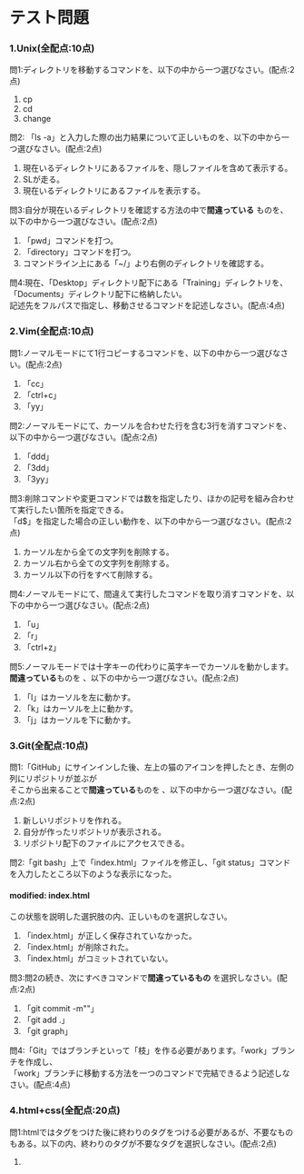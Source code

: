 # テスト問題


### 1.Unix(全配点:10点)  
問1:ディレクトリを移動するコマンドを、以下の中から一つ選びなさい。(配点:2点)  
1. cp
1. cd
1. change

問2: 「ls -a」と入力した際の出力結果について正しいものを、以下の中から一つ選びなさい。(配点:2点)  
1. 現在いるディレクトリにあるファイルを、隠しファイルを含めて表示する。
1. SLが走る。
1. 現在いるディレクトリにあるファイルを表示する。

問3:自分が現在いるディレクトリを確認する方法の中で**間違っている** ものを、以下の中から一つ選びなさい。(配点:2点)  
1. 「pwd」コマンドを打つ。
1. 「directory」コマンドを打つ。
1. コマンドライン上にある「~/」より右側のディレクトリを確認する。

問4:現在、「Desktop」ディレクトリ配下にある「Training」ディレクトリを、「Documents」ディレクトリ配下に格納したい。  
    記述先をフルパスで指定し、移動させるコマンドを記述しなさい。(配点:4点)
    
### 2.Vim(全配点:10点)  
問1:ノーマルモードにて1行コピーするコマンドを、以下の中から一つ選びなさい。(配点:2点)  
1. 「cc」
1. 「ctrl+c」
1. 「yy」

問2:ノーマルモードにて、カーソルを合わせた行を含む3行を消すコマンドを、以下の中から一つ選びなさい。(配点:2点)  
1. 「ddd」
1. 「3dd」
1. 「3yy」

問3:削除コマンドや変更コマンドでは数を指定したり、ほかの記号を組み合わせて実行したい箇所を指定できる。  
「d$」を指定した場合の正しい動作を、以下の中から一つ選びなさい。(配点:2点)  
1. カーソル左から全ての文字列を削除する。
1. カーソル右から全ての文字列を削除する。
1. カーソル以下の行をすべて削除する。

問4:ノーマルモードにて、間違えて実行したコマンドを取り消すコマンドを、以下の中から一つ選びなさい。(配点:2点)  
1. 「u」
1. 「r」
1. 「ctrl+z」

問5:ノーマルモードでは十字キーの代わりに英字キーでカーソルを動かします。  
**間違っている**ものを 、以下の中から一つ選びなさい。(配点:2点)  
1. 「l」はカーソルを左に動かす。
1. 「k」はカーソルを上に動かす。
1. 「j」はカーソルを下に動かす。

### 3.Git(全配点:10点)  
問1:「GitHub」にサインインした後、左上の猫のアイコンを押したとき、左側の列にリポジトリが並ぶが  
そこから出来ることで**間違っている**ものを 、以下の中から一つ選びなさい。(配点:2点)  
1. 新しいリポジトリを作れる。
1. 自分が作ったリポジトリが表示される。
1. リポジトリ配下のファイルにアクセスできる。

問2:「git bash」上で「index.html」ファイルを修正し、「git status」コマンドを入力したところ以下のような表示になった。  
#### modified:   index.html  
この状態を説明した選択肢の内、正しいものを選択しなさい。  
1. 「index.html」が正しく保存されていなかった。
1. 「index.html」が削除された。
1. 「index.html」がコミットされていない。

問3:問2の続き、次にすべきコマンドで**間違っているもの** を選択しなさい。(配点:2点)  
1. 「git commit -m""」
1. 「git add .」
1. 「git graph」

問4:「Git」ではブランチといって「枝」を作る必要があります。「work」ブランチを作成し、  
「work」ブランチに移動する方法を一つのコマンドで完結できるよう記述しなさい。(配点:4点)
 
### 4.html+css(全配点:20点)  
問1:htmlではタグをつけた後に終わりのタグをつける必要があるが、不要なものもある。以下の内、終わりのタグが不要なタグを選択しなさい。(配点:2点)  
1. <title>
1. &lt;table&gt;
1. &lt;meta&gt;

問2:「css」とは何の略か、記述しなさい。(配点:4点)  

問3:&lt;html&gt;タグを付ける理由について正しいものを選択しなさい。(配点:2点)  
1. html文書であることを宣言するため。
1. なんとなく。
1. そうしろって先生に言われたから。

問4:文章の表題につけられる&lt;h1&gt;タグ、h1以外にも種類があり。以下の選択肢の内、正しいものを選択しなさい。(配点:2点)  
1. &lt;h1&gt;～&lt;h6&gt;
1. &lt;h1&gt;～&lt;h10&gt;
1. &lt;h1&gt;～&lt;n1&gt;

問5:コピーライトマークは、それ単体では表示できない。どのように記述すれば表示できるか、記述しなさい。(配点:4点)  

問6:html本文中に&lt;div id="container"&gt;と記述された箇所がある。このidを使用できるようにするためのcssの書き方を、以下の中から選択しなさい。(配点:2点)  
1. .container
1. #id container
1. #container

問7:線の角を丸めるためにはcssでどのように記述したらよいか。10pxで丸めるものとし、記述しなさい。(配点:4点)  

### 5.Java(全配点:50点)  
問1:javaの最初の記述を2行と閉じカッコを含め、クラス名をLessonとして記述しなさい。(インデントには気を付けること)(配点:10点)  

問2:インデントが必要な理由として正しいものを、以下の内から選択しなさい。(配点:2点)  
1. なんとなく。
1. 本来javaの作成は自分だけではない、ほかの誰かが見ても波カッコ内の記述をわかりやすくするため。
1. インデントがないとエラーが起きるため。

問3:for文で10回"Hello World"を表示したい。使用する変数を「i」とした時のfor文を作成しなさい。  
(作成範囲はforから閉じカッコまでで良い)(配点:6点)  

問4:変数isWhichに真偽のデータ(true false)を格納したい。以下の選択肢の内、使用する変数の型として正しいものを選択せよ。(配点:2点)  
1. 「int」
1. 「boolean」
1. 「String」

問4:if文を用いて変数numに格納された数値が0以上、10以下か判定し、  
trueなら「OK!」、falseなら「NO!」を表示するようにしたい。  
閉じカッコとインデントに気を付けて、if文を記述しなさい。  
(変数numの宣言と数値代入はすでに終わってるものとする。)(配点:10点)  

問5:二次配列の練習として以下のプログラムを作成した。プログラムの内容から抜けている箇所を推測し、  
正しい記述に修正しなさい。(配点:各2点)  

```java
import (1).util.*;  
public class Lesson{  
	public static void main(String[] args){  
		int num = 0;  
		System.out.print("数を入力(1～9まで)> ");  
		num = new (2)(System.in).nextInt();  
		int[][] kuku = new int[(3)][9];  
		for(int i=0;i<kuku.length;i++){  
			for(int j=0;j<kuku[i].length;j++){  
				kuku[i][j]=(4);  
				System.out.printf("%3d",kuku[i][j]);  
				if(j (5) 8){  
					System.out.print("|");  
				}  
			}  
			System.out.println();  
		}  
	}  
}  
```
(1)=  
(2)=  
(3)=  
(4)=  
(5)=  


問5:以下のプログラムを作成したところ、エラーが発生した。エラーが起きた個所を選択し、正しいプログラムを記述しなさい。(配点:10点)  


```
  1 //ランダムに「まどか」を出力するプログラム
  2 //ただし、変数homuraの値が10を超えないといけない
  3 public class homura{
  4   public static void main(String[] args){
  5     //変数homuraに0を代入する。
  6     int homura = 0;
  7     int madoka = 0;
  8     while(true){
  9       if(homura < 10){
 10         homura += 1;
 11         System.out.println("私は何度でもやり直す");
 12       }else if(homura >10 || madoka ==1){
 13         System.out.println("まどか");
 14         break;
 15       }else{
 16         homura += 1;
 17         System.out.println("私は何度でもやり直す");
 18         int qb = new java.util.Random().nextInt(10);
 19         if(qb == 9){
 20           madoka +=1;
 21           System.out.println("私もう迷わない");
 22         }
 23       
 24     }
 25   }
 26 }

```

